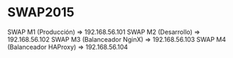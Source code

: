 # SWAP2015

SWAP M1 (Producción)			=>	192.168.56.101
SWAP M2 (Desarrollo)			=>	192.168.56.102
SWAP M3 (Balanceador NginX)		=>	192.168.56.103
SWAP M4 (Balanceador HAProxy)	=>	192.168.56.104